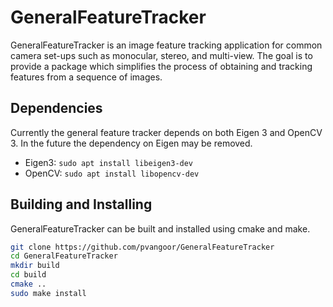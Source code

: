 # GeneralFeatureTracker

GeneralFeatureTracker is an image feature tracking application for common camera set-ups such as monocular, stereo, and multi-view.
The goal is to provide a package which simplifies the process of obtaining and tracking features from a sequence of images.

## Dependencies

Currently the general feature tracker depends on both Eigen 3 and OpenCV 3.
In the future the dependency on Eigen may be removed.

- Eigen3:  `sudo apt install libeigen3-dev`
- OpenCV:  `sudo apt install libopencv-dev`

## Building and Installing

GeneralFeatureTracker can be built and installed using cmake and make.

```bash
git clone https://github.com/pvangoor/GeneralFeatureTracker
cd GeneralFeatureTracker
mkdir build
cd build
cmake ..
sudo make install
```
